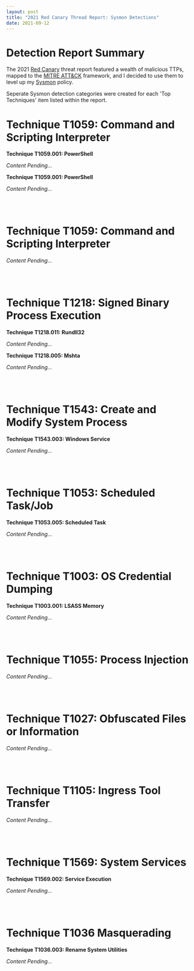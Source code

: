 ```yaml
---
layout: post
title: "2021 Red Canary Thread Report: Sysmon Detections"
date: 2021-09-12
---
```


<!-- <img src="{{site.url}}/img/MITRE_Nav_Kibana.jpg" alt="MITRE ATT&CK Navigator in Kibana" width="1000" height="500"> --> 

<ul>
</ul>

<h1>Detection Report Summary</h1>

<p>The 2021 <a href="https://redcanary.com/">Red Canary</a> threat report featured a wealth of malicious TTPs, mapped to the <a href="https://attack.mitre.org/">MITRE ATT&CK</a> framework, and I decided to use them to level up my <a href="https://docs.microsoft.com/en-us/sysinternals/downloads/sysmon">Sysmon</a> policy.</p>

<p>Seperate Sysmon detection categories were created for each 'Top Techniques' item listed within the report.</p>

<h1>Technique T1059: Command and Scripting Interpreter</h1>

<b>Technique T1059.001: PowerShell</b>

<p><i>Content Pending...</i></p>
  
<b>Technique T1059.001: PowerShell</b>

<p><i>Content Pending...</i></p>

<br></br>

<h1>Technique T1059: Command and Scripting Interpreter</h1>

<p><i>Content Pending...</i></p>

<br></br>

<h1>Technique T1218: Signed Binary Process Execution</h1>

<b>Technique T1218.011: Rundll32</b>

<p><i>Content Pending...</i></p>

<b>Technique T1218.005: Mshta</b>

<p><i>Content Pending...</i></p>

<br></br>

<h1>Technique T1543: Create and Modify System Process</h1>

<b>Technique T1543.003: Windows Service</b>

<p><i>Content Pending...</i></p>

<br></br>

<h1>Technique T1053: Scheduled Task/Job</h1>

<b>Technique T1053.005: Scheduled Task</b>

<p><i>Content Pending...</i></p>

<br></br>

<h1>Technique T1003: OS Credential Dumping</h1>

<b>Technique T1003.001: LSASS Memory</b>

<p><i>Content Pending...</i></p>

<br></br>

<h1>Technique T1055: Process Injection</h1>

<p><i>Content Pending...</i></p>

<br></br>

<h1>Technique T1027: Obfuscated Files or Information</h1>

<p><i>Content Pending...</i></p>

<br></br>

<h1>Technique T1105: Ingress Tool Transfer</h1>

<p><i>Content Pending...</i></p>

<br></br>

<h1>Technique T1569: System Services</h1>

<b>Technique T1569.002: Service Execution</b>

<p><i>Content Pending...</i></p>

<br></br>
    
<h1>Technique T1036 Masquerading</h1>

<b>Technique T1036.003: Rename System Utilities</b>

<p><i>Content Pending...</i></p>

<br></br>
